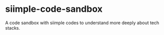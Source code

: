 # siimple-code-sandbox
A code sandbox with siimple codes to understand more deeply about tech stacks.
